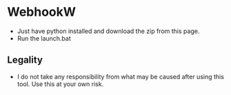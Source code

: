 # WebhookW
- Just have python installed and download the zip from this page.
- Run the launch.bat
## Legality
- I do not take any responsibility from what may be caused after using this tool. Use this at your own risk.

